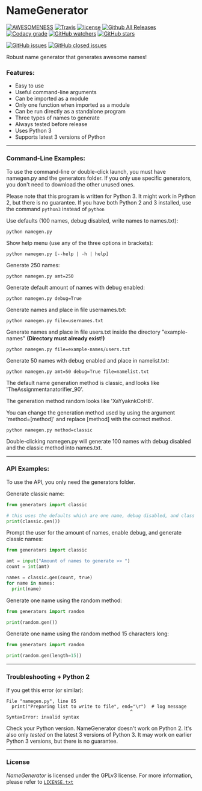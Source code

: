 # NameGenerator

[![AWESOMENESS](https://img.shields.io/badge/awesomeness-maximum-00a0af.svg?style=flat-square)](https://www.youtube.com/channel/UCCiDxF_RZ4fTU_gGJRz-fwQ)
[![Travis](https://img.shields.io/travis/BBaoVanC/NameGenerator.svg?style=flat-square)](https://github.com/BBaoVanC/NameGenerator)
[![license](https://img.shields.io/github/license/BBaoVanC/NameGenerator.svg?style=flat-square)](https://github.com/BBaoVanC/NameGenerator/blob/master/LICENSE.txt)
[![Github All Releases](https://img.shields.io/github/downloads/BBaoVanC/NameGenerator/total.svg?style=flat-square)](https://github.com/BBaoVanC/NameGenerator)
[![Codacy grade](https://img.shields.io/codacy/grade/58132ef8dc1d4d29b25d43a0ceb9b181.svg?style=flat-square)](https://github.com/BBaoVanC/NameGenerator)
[![GitHub watchers](https://img.shields.io/github/watchers/BBaoVanC/NameGenerator.svg?style=flat-square&label=Watch)](https://github.com/BBaoVanC/NameGenerator)
[![GitHub stars](https://img.shields.io/github/stars/BBaoVanC/NameGenerator.svg?style=flat-square&label=Stars)](https://github.com/BBaoVanC/NameGenerator)

[![GitHub issues](https://img.shields.io/github/issues-raw/BBaoVanC/NameGenerator.svg?style=flat-square)](https://github.com/BBaoVanC/NameGenerator/issues?utf8=%E2%9C%93&q=is%3Aissue+is%3Aopen)
[![GitHub closed issues](https://img.shields.io/github/issues-closed-raw/BBaoVanC/NameGenerator.svg?style=flat-square)](https://github.com/BBaoVanC/NameGenerator/issues?utf8=%E2%9C%93&q=is%3Aissue+is%3Aclosed)

Robust name generator that generates awesome names!

### Features:
  * Easy to use
  * Useful command-line arguments
  * Can be imported as a module
  * Only one function when imported as a module
  * Can be run directly as a standalone program
  * Three types of names to generate
  * Always tested before release
  * Uses Python 3
  * Supports latest 3 versions of Python

---
### Command-Line Examples:


To use the command-line or double-click launch, you must have namegen.py and the generators folder. If you only use specific generators, you don't need to download the other unused ones.

Please note that this program is written for Python 3. It might work in Python 2, but there is no guarantee. If you have both Python 2 and 3 installed, use the command `python3` instead of `python`

Use defaults (100 names, debug disabled, write names to names.txt):
```
python namegen.py
```
Show help menu (use any of the three options in brackets):
```
python namegen.py [--help | -h | help]
```
Generate 250 names:
```
python namegen.py amt=250
```
Generate default amount of names with debug enabled:
```
python namegen.py debug=True
```
Generate names and place in file usernames.txt:
```
python namegen.py file=usernames.txt
```
Generate names and place in file users.txt inside the directory "example-names" **(Directory must already exist!)**
```
python namegen.py file=example-names/users.txt
```
Generate 50 names with debug enabled and place in namelist.txt:
```
python namegen.py amt=50 debug=True file=namelist.txt
```
The default name generation method is classic, and looks like 'TheAssignmentanatorifier_90'.

The generation method random looks like 'XaYyaknkCoH8'.

You can change the generation method used by using the argument 'method=[method]' and replace [method] with the correct method.
```
python namegen.py method=classic
```
Double-clicking namegen.py will generate 100 names with debug disabled and the classic method into names.txt.

---
### API Examples:


To use the API, you only need the generators folder.

Generate classic name:
```python
from generators import classic

# this uses the defaults which are one name, debug disabled, and class
print(classic.gen())
```
Prompt the user for the amount of names, enable debug, and generate classic names:
```python
from generators import classic

amt = input("Amount of names to generate >> ")
count = int(amt)

names = classic.gen(count, true)
for name in names:
  print(name)
```
Generate one name using the random method:
```python
from generators import random

print(random.gen())
```
Generate one name using the random method 15 characters long:
```python
from generators import random

print(random.gen(length=15))
```

---
### Troubleshooting + Python 2
If you get this error (or similar):
```
File "namegen.py", line 85
  print("Preparing list to write to file", end="\r")  # log message
                                              ^
SyntaxError: invalid syntax
```
Check your Python version. NameGenerator doesn't work on Python 2. It's also only *tested* on the latest 3 versions of Python 3. It may work on earlier Python 3 versions, but there is no guarantee.

---
### License
_NameGenerator_ is licensed under the GPLv3 license. For more information, please refer to [`LICENSE.txt`](https://github.com/BBaoVanC/NameGenerator/blob/master/LICENSE.txt)
